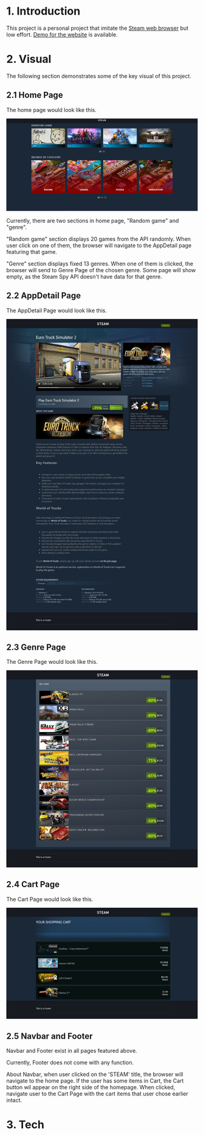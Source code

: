 # 1. Introduction
This project is a personal project that imitate the [Steam web browser](https://store.steampowered.com/) but low effort.
[Demo for the website](https://stereact.000webhostapp.com/) is available.


# 2. Visual
The following section demonstrates some of the key visual of this project.

## 2.1 Home Page

The home page would look like this.

![Should be an image here](src/resource/HomePage.png)

Currently, there are two sections in home page, "Random game" and "genre".

"Random game" section displays 20 games from the API randomly. When user click on one of them, the browser will navigate to the AppDetail page featuring that game.

"Genre" section displays fixed 13 genres. When one of them is clicked, the browser will send to Genre Page of the chosen genre. Some page will show empty, as the Steam Spy API doesn't have data for that genre.


## 2.2 AppDetail Page

The AppDetail Page would look like this.

![Should be an image here](src/resource/GameDetail.jpeg)


## 2.3 Genre Page

The Genre Page would look like this.

![Should be an image here](src/resource/Games_per_genre.jpeg)

## 2.4 Cart Page

The Cart Page would look like this.

![Should be an image here](src/resource/Cart_page.jpeg)

## 2.5 Navbar and Footer

Navbar and Footer exist in all pages featured above.

Currently, Footer does not come with any function.

About Navbar, when user clicked on the 'STEAM' title, the browser will navigate to the home page.
If the user has some items in Cart, the Cart button wil appear on the right side of the homepage. When clicked, navigate user to the Cart Page with the cart items that user chose earlier intact.

# 3. Tech
